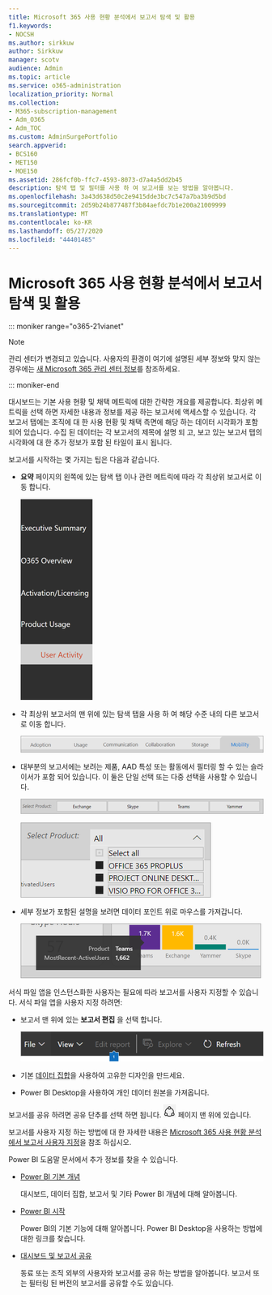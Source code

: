 ```yaml
---
title: Microsoft 365 사용 현황 분석에서 보고서 탐색 및 활용
f1.keywords:
- NOCSH
ms.author: sirkkuw
author: Sirkkuw
manager: scotv
audience: Admin
ms.topic: article
ms.service: o365-administration
localization_priority: Normal
ms.collection:
- M365-subscription-management
- Adm_O365
- Adm_TOC
ms.custom: AdminSurgePortfolio
search.appverid:
- BCS160
- MET150
- MOE150
ms.assetid: 286fcf0b-ffc7-4593-8073-d7a4a5dd2b45
description: 탐색 탭 및 필터를 사용 하 여 보고서를 보는 방법을 알아봅니다.
ms.openlocfilehash: 3a43d638d50c2e9415dde3bc7c547a7ba3b9d5bd
ms.sourcegitcommit: 2d59b24b877487f3b84aefdc7b1e200a21009999
ms.translationtype: MT
ms.contentlocale: ko-KR
ms.lasthandoff: 05/27/2020
ms.locfileid: "44401485"
---
```

# <a name="navigate-and-utilize-the-reports-in-microsoft-365-usage-analytics"></a>Microsoft 365 사용 현황 분석에서 보고서 탐색 및 활용

::: moniker range="o365-21vianet"

> [!NOTE]
> 관리 센터가 변경되고 있습니다. 사용자의 환경이 여기에 설명된 세부 정보와 맞지 않는 경우에는 [새 Microsoft 365 관리 센터 정보](https://docs.microsoft.com/microsoft-365/admin/microsoft-365-admin-center-preview?view=o365-21vianet)를 참조하세요.

::: moniker-end

대시보드는 기본 사용 현황 및 채택 메트릭에 대한 간략한 개요를 제공합니다. 최상위 메트릭을 선택 하면 자세한 내용과 정보를 제공 하는 보고서에 액세스할 수 있습니다. 각 보고서 탭에는 조직에 대 한 사용 현황 및 채택 측면에 해당 하는 데이터 시각화가 포함 되어 있습니다. 수집 된 데이터는 각 보고서의 제목에 설명 되 고, 보고 있는 보고서 탭의 시각화에 대 한 추가 정보가 포함 된 타일이 표시 됩니다.

보고서를 시작하는 몇 가지는 팁은 다음과 같습니다.

- **요약** 페이지의 왼쪽에 있는 탐색 탭 이나 관련 메트릭에 따라 각 최상위 보고서로 이동 합니다.

    ![왼쪽의 탐색 탭을 표시 합니다.](../../media/navigate-usage-analytics1.png)

- 각 최상위 보고서의 맨 위에 있는 탐색 탭을 사용 하 여 해당 수준 내의 다른 보고서로 이동 합니다.

    ![각 보고서의 맨 위에 탐색 탭 표시](../../media/navigate-usage-analytics2.png)

- 대부분의 보고서에는 보려는 제품, AAD 특성 또는 활동에서 필터링 할 수 있는 슬라이서가 포함 되어 있습니다. 이 둘은 단일 선택 또는 다중 선택을 사용할 수 있습니다.

    ![슬라이서 표시](../../media/navigate-usage-analytics3.png)

    ![슬라이서 표시](../../media/navigate-usage-analytics4.png)


- 세부 정보가 포함된 설명을 보려면 데이터 포인트 위로 마우스를 가져갑니다.

    ![가리키기 예제 표시](../../media/navigate-usage-analytics6.png)

서식 파일 앱을 인스턴스화한 사용자는 필요에 따라 보고서를 사용자 지정할 수 있습니다. 서식 파일 앱을 사용자 지정 하려면:

- 보고서 맨 위에 있는 **보고서 편집** 을 선택 합니다.

    ![편집 보고서 표시](../../media/navigate-usage-analytics7.png)


- 기본 [데이터 집합](usage-analytics-data-model.md)을 사용하여 고유한 디자인을 만드세요.

- Power BI Desktop을 사용하여 개인 데이터 원본을 가져옵니다.

보고서를 공유 하려면 공유 단추를 선택 하면 됩니다. ![Power BI Share icon](../../media/dbb0569d-2013-4f9d-ab9d-d01b09631b92.png) 페이지 맨 위에 있습니다.

보고서를 사용자 지정 하는 방법에 대 한 자세한 내용은 [Microsoft 365 사용 현황 분석에서 보고서 사용자 지정](customize-reports.md)을 참조 하십시오.

Power BI 도움말 문서에서 추가 정보를 찾을 수 있습니다.

- [Power BI 기본 개념](https://docs.microsoft.com/power-bi/service-basic-concepts)

    대시보드, 데이터 집합, 보고서 및 기타 Power BI 개념에 대해 알아봅니다.

- [Power BI 시작](https://docs.microsoft.com/power-bi/service-get-started?wt.mc_id=O365_Reports_PBI_contentpack)

    Power BI의 기본 기능에 대해 알아봅니다. Power BI Desktop을 사용하는 방법에 대한 링크를 찾습니다.

- [대시보드 및 보고서 공유](https://docs.microsoft.com/power-bi/service-share-dashboards)

    동료 또는 조직 외부의 사용자와 보고서를 공유 하는 방법을 알아봅니다. 보고서 또는 필터링 된 버전의 보고서를 공유할 수도 있습니다.
